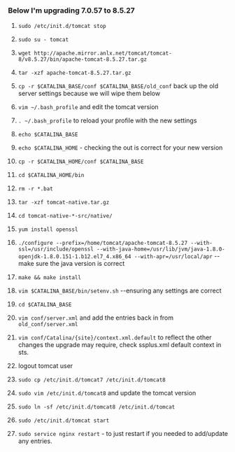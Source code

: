 ### Below I'm upgrading 7.0.57 to 8.5.27
1. `sudo /etc/init.d/tomcat stop`

1. `sudo su - tomcat`
1. `wget http://apache.mirror.anlx.net/tomcat/tomcat-8/v8.5.27/bin/apache-tomcat-8.5.27.tar.gz`
1. `tar -xzf apache-tomcat-8.5.27.tar.gz`
1. `cp -r $CATALINA_BASE/conf $CATALINA_BASE/old_conf` back up the old server settings because we will wipe them below
1. `vim ~/.bash_profile` and edit the tomcat version
1. `. ~/.bash_profile` to reload your profile with the new settings
1. `echo $CATALINA_BASE`
1. `echo $CATALINA_HOME` - checking the out is correct for your new version
1. `cp -r $CATALINA_HOME/conf $CATALINA_BASE`
1. `cd $CATALINA_HOME/bin`
1. `rm -r *.bat`
1. `tar -xzf tomcat-native.tar.gz`
1. `cd tomcat-native-*-src/native/`
1. `yum install openssl`
1. `./configure --prefix=/home/tomcat/apache-tomcat-8.5.27 --with-ssl=/usr/include/openssl --with-java-home=/usr/lib/jvm/java-1.8.0-openjdk-1.8.0.151-1.b12.el7_4.x86_64 --with-apr=/usr/local/apr` -- make sure the java version is correct
1. `make && make install`
1. `vim $CATALINA_BASE/bin/setenv.sh` --ensuring any settings are correct
1. `cd $CATALINA_BASE`
1. `vim conf/server.xml` and add the entries back in from `old_conf/server.xml`
1. `vim conf/Catalina/{site}/context.xml.default` to reflect the other changes the upgrade may require, check ssplus.xml default context in sts.
1. logout tomcat user
1. `sudo cp /etc/init.d/tomcat7 /etc/init.d/tomcat8`
1. `sudo vim /etc/init.d/tomcat8` and update the tomcat version
1. `sudo ln -sf /etc/init.d/tomcat8 /etc/init.d/tomcat`
1. `sudo /etc/init.d/tomcat start`
1. `sudo service nginx restart` - to just restart if you needed to add/update any entries.
